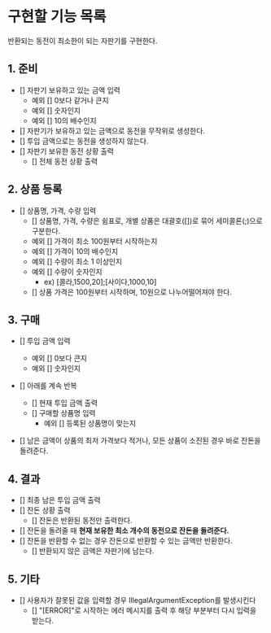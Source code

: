 # 구현할 기능 목록

반환되는 동전이 최소한이 되는 자판기를 구현한다.

## 1. 준비

- [] 자판기 보유하고 있는 금액 입력
  - 예외 [] 0보다 같거나 큰지
  - 예외 [] 숫자인지
  - 예외 [] 10의 배수인지
- [] 자판기가 보유하고 있는 금액으로 동전을 무작위로 생성한다.
- [] 투입 금액으로는 동전을 생성하지 않는다.
- [] 자판기 보유한 동전 상황 출력
  - [] 전체 동전 상황 출력

## 2. 상품 등록

- [] 상품명, 가격, 수량 입력
  - [] 상품명, 가격, 수량은 쉼표로, 개별 상품은 대괄호([])로 묶어 세미콜론(;)으로 구분한다.
  - 예외 [] 가격이 최소 100원부터 시작하는지
  - 예외 [] 가격이 10의 배수인지
  - 예외 [] 수량이 최소 1 이상인지
  - 예외 [] 수량이 숫자인지
    - ex) [콜라,1500,20];[사이다,1000,10]
  - [] 상품 가격은 100원부터 시작하며, 10원으로 나누어떨어져야 한다.

## 3. 구매

- [] 투입 금액 입력
  - 예외 [] 0보다 큰지
  - 예외 [] 숫자인지

- [] 아래를 계속 반복
  - [] 현재 투입 금액 출력
  - [] 구매할 상품명 입력
    - 예외 [] 등록된 상품명이 맞는지

- [] 남은 금액이 상품의 최저 가격보다 적거나, 모든 상품이 소진된 경우 바로 잔돈을 돌려준다.

## 4. 결과

- [] 최종 남은 투입 금액 출력
- [] 잔돈 상황 출력
  - [] 잔돈은 반환된 동전만 출력한다.
- [] 잔돈을 돌려줄 때 **현재 보유한 최소 개수의 동전으로 잔돈을 돌려준다.**
- [] 잔돈을 반환할 수 없는 경우 잔돈으로 반환할 수 있는 금액만 반환한다.
  - [] 반환되지 않은 금액은 자판기에 남는다.


## 5. 기타

- [] 사용자가 잘못된 값을 입력할 경우 IllegalArgumentException를 발생시킨다
  - [] "[ERROR]"로 시작하는 에러 메시지를 출력 후 해당 부분부터 다시 입력을 받는다.
